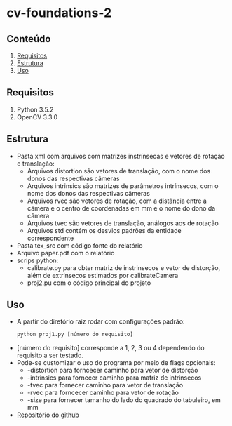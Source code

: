 # cv-foundations-2

## Conteúdo
 1. [Requisitos](#requisitos)
 2. [Estrutura](#estrutura)
 3. [Uso](#uso)

## Requisitos 
1.  Python 3.5.2	
2.  OpenCV 3.3.0

## Estrutura
- Pasta xml com arquivos com matrizes instrínsecas e vetores de rotação e translação:
	- Arquivos distortion são vetores de translação, com o nome dos donos das respectivas câmeras
	- Arquivos intrinsics são matrizes de parâmetros intrínsecos, com o nome dos donos das respectivas câmeras
	- Arquivos rvec são vetores de rotação, com a distância entre a câmera e o centro de coordenadas em mm e o nome do dono da câmera
	- Arquivos tvec são vetores de translação, análogos aos de rotação
	- Arquivos std contém os desvios padrões da entidade correspondente
- Pasta tex_src com código fonte do relatório
- Arquivo paper.pdf com o relatório
- scrips python:
	- calibrate.py para obter matriz de instrinsecos e vetor de distorção, além de extrinsecos estimados por calibrateCamera
	- proj2.pu com o código principal do projeto

## Uso
- A partir do diretório raiz rodar com configurações padrão:
	```bash
	python proj1.py [número do requisito]
	```
-  [número do requisito] corresponde a 1, 2, 3 ou 4 dependendo do requisito a ser testado.
- Pode-se customizar o uso do programa por meio de flags opcionais:
	- -distortion para forncecer caminho para vetor de distorção
	- -intrinsics para fornecer caminho para matriz de intrinsecos
	- -tvec para fornecer caminho para vetor de translação
	- -rvec para forncecer caminho para vetor de rotação
	- -size para fornecer tamanho do lado do quadrado do tabuleiro, em mm
- [Repositório do github](https://github.com/peluz/cv-foundations-2/)
